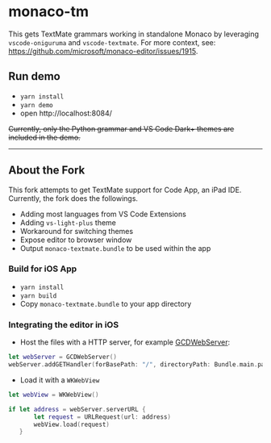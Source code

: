 # monaco-tm

This gets TextMate grammars working in standalone Monaco by leveraging
`vscode-oniguruma` and `vscode-textmate`. For more context, see:
https://github.com/microsoft/monaco-editor/issues/1915.

## Run demo

- `yarn install`
- `yarn demo`
- open http://localhost:8084/

~~Currently, only the Python grammar and VS Code Dark+ themes are included in the
demo.~~

---

## About the Fork

This fork attempts to get TextMate support for Code App, an iPad IDE. Currently, the fork does the followings.
- Adding most languages from VS Code Extensions
- Adding `vs-light-plus` theme
- Workaround for switching themes
- Expose editor to browser window
- Output `monaco-textmate.bundle` to be used within the app

### Build for iOS App
- `yarn install`
- `yarn build`
- Copy `monaco-textmate.bundle` to your app directory

### Integrating the editor in iOS
- Host the files with a HTTP server, for example [GCDWebServer](https://github.com/swisspol/GCDWebServer):
```swift
let webServer = GCDWebServer()
webServer.addGETHandler(forBasePath: "/", directoryPath: Bundle.main.path(forResource: "monaco-textmate", ofType: "bundle")!, indexFilename: "index.html", cacheAge: 10, allowRangeRequests: true)
```
- Load it with a `WKWebView`
```swift
let webView = WKWebView()

if let address = webServer.serverURL {
       let request = URLRequest(url: address)
       webView.load(request)
   }
 ```
